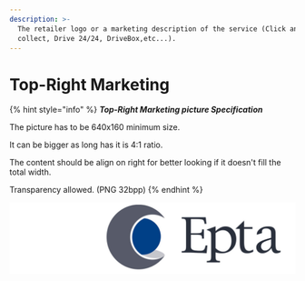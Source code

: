 ```yaml
---
description: >-
  The retailer logo or a marketing description of the service (Click and
  collect, Drive 24/24, DriveBox,etc...).
---
```


# Top-Right Marketing

{% hint style="info" %}
_**Top-Right Marketing picture Specification**_

The picture has to be 640x160 minimum size.

It can be bigger as long has it is 4:1 ratio.

The content should be align on right for better looking if it doesn't fill the total width.

Transparency allowed. \(PNG 32bpp\)
{% endhint %}

![Top-Right Marketing picture example](../.gitbook/assets/logo-top-right-itm.png)

